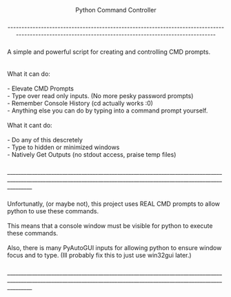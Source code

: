 <p align="center">Python Command Controller</p>

###

<p align="center">------------------------------------------------------------------------------------------------------------------------------------------------------</p>

###

<p align="left">A simple and powerful script for creating and controlling CMD prompts. <br><br><br>What it can do:<br><br>- Elevate CMD Prompts<br>- Type over read only inputs. (No more pesky password prompts)<br>- Remember Console History (cd actually works :0)<br>- Anything else you can do by typing into a command prompt yourself.<br><br>What it cant do:<br><br>- Do any of this descretely<br>- Type to hidden or minimized windows<br>- Natively Get Outputs (no stdout access, praise temp files)</p>

###

<p align="left">_____________________________________________________________________________________________________________________________________________________________________</p>

###

<p align="left">Unfortunatly, (or maybe not), this project uses REAL CMD prompts to allow python to use these commands.<br><br>This means that a console window must be visible for python to execute these commands.<br><br>Also, there is many PyAutoGUI inputs for allowing python to ensure window focus and to type. (Ill probably fix this to just use win32gui later.)</p>

###

<p align="left">_____________________________________________________________________________________________________________________________________________________________________</p>

###
